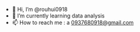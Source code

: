 - 👋 Hi, I’m @rouhui0918
- 🌱 I’m currently learning data analysis
- 📫 How to reach me : a 0937680918@gmail.com

<!---
rouhui0918/rouhui0918 is a ✨ special ✨ repository because its `README.md` (this file) appears on your GitHub profile.
You can click the Preview link to take a look at your changes.
--->

